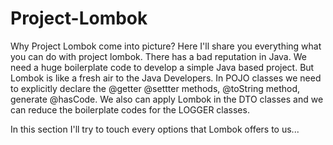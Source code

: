 # Project-Lombok
Why Project Lombok come into picture? Here I'll share you everything what you can do with project lombok. There has a bad reputation in Java. We need a huge boilerplate code to develop a simple Java based project. But Lombok is like a fresh air to the Java Developers. In POJO classes we need to explicitly declare the @getter @settter methods, @toString method, generate @hasCode. We also can apply Lombok in the DTO classes and we can reduce the boilerplate codes for the LOGGER classes.

In this section I'll try to touch every options that Lombok offers to us...

